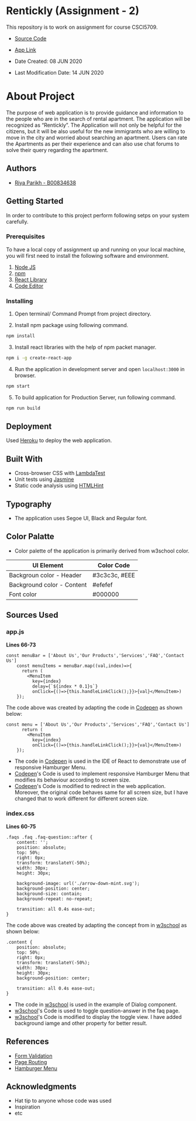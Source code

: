 # Rentickly (Assignment - 2)
This repository is to work on assignment for course CSCI5709.

* [Source Code](https://github.com/RiyaParikh1189/Rentickly)
* [App  Link](https://myrentickly.herokuapp.com/)

* Date Created: 08 JUN 2020
* Last Modification Date: 14 JUN 2020

# About Project

The purpose of web application is to provide guidance and information to the people who are in the search of rental apartment. The application will be recognized as “Rentickly”. The Application will not only be helpful for the citizens, but it will be also useful for the new immigrants who are willing to move in the city and worried about searching an apartment. Users can rate the Apartments as per their experience and can also use chat forums to solve their query regarding the apartment.

## Authors

* [Riya Parikh - B00834638](Riya.Parikh@dal.ca)


## Getting Started

In order to contribute to this project perform following setps on your system carefully.


### Prerequisites

To have a local copy of  assignment up and running on your local machine, you will first need to install the following software and environment.

1. [Node JS](https://nodejs.org/en/download/)
2. [npm](https://www.npmjs.com/get-npm)
3. [React Library](https://www.npmjs.com/package/create-react-app)
4. [Code Editor](https://code.visualstudio.com/download)


### Installing

1. Open terminal/ Command Prompt from project directory.

2. Install npm package using following command.
```sh
npm install
```

3. Install react libraries with the help of npm packet manager.
```sh
npm i -g create-react-app
```

4. Run the application in development server and open `localhost:3000` in browser.
 ```sh
npm start
```

5. To build application for Production Server, run following command.
```sh
npm run build
```

## Deployment

Used [Heroku](www.heroku.com) to deploy the web application.

## Built With

- Cross-browser CSS with [LambdaTest](https://www.lambdatest.com/blog/how-to-make-a-cross-browser-compatible-website/)
- Unit tests using [Jasmine](http://jasmine.github.io)
- Static code analysis using [HTMLHint](http://htmlhint.com/)


## Typography

- The application uses Segoe UI, Black and Regular font.

## Color Palatte

- Color palette of the application is primarily derived from w3school color.

| UI Element | Color Code
|------------|-----------
| Backgroun color - Header   | #3c3c3c, #EEE
| Background color - Content| #efefef
| Font color | #000000



## Sources Used

### app.js

**Lines 66-73**

```
const menuBar = ['About Us','Our Products','Services','FAQ','Contact Us']
    const menuItems = menuBar.map((val,index)=>{
      return (
        <MenuItem 
          key={index} 
          delay={`${index * 0.1}s`}
          onClick={()=>{this.handleLinkClick();}}>{val}</MenuItem>)
    });
```
The code above was created by adapting the code in [Codepen](ttps://codepen.io/naturalclar/pen/zEwvbg) as shown below: 

```
const menu = ['About Us','Our Products','Services','FAQ','Contact Us']
      return (
        <MenuItem 
          key={index} 
          onClick={()=>{this.handleLinkClick();}}>{val}</MenuItem>)
    });
```

- The code in [Codepen](https://codepen.io/naturalclar/pen/zEwvbg
) is used in the IDE of React to demonstrate use of responsive Hamburger Menu.
- [Codepen](https://codepen.io/naturalclar/pen/zEwvbg
)'s Code is used to implement responsive Hamburger Menu that modifies its behaviour according to screen size.
- [Codepen](https://codepen.io/naturalclar/pen/zEwvbg
)'s Code is modified to redirect in the web application. Moreover, the original code behaves same for all screen size, but I have changed that to work different for different screen size.

### index.css

**Lines 60-75**

```
.faqs .faq .faq-question::after {
	content: '';
	position: absolute;
	top: 50%;
	right: 0px;
	transform: translateY(-50%);
	width: 30px;
	height: 30px;

	background-image: url('./arrow-down-mint.svg');
	background-position: center;
	background-size: contain;
	background-repeat: no-repeat;

	transition: all 0.4s ease-out;
}
```
The code above was created by adapting the concept from in [w3school](https://www.w3schools.com/css/) as shown below: 

```
.content {
	position: absolute;
	top: 50%;
	right: 0px;
	transform: translateY(-50%);
	width: 30px;
	height: 30px;
	background-position: center;

	transition: all 0.4s ease-out;
}
```

- The code in [w3school](https://www.w3schools.com/css/) is used in the example of Dialog component.
- [w3school](https://www.w3schools.com/css/)'s Code is used to toggle question-answer in the faq page.
- [w3school](https://www.w3schools.com/css/)'s Code is modified to display the toggle view. I have added background iamge and other property for better result.



## References
* [Form Validation](https://github.com/MyNameIsURL/react-form-validation-tutorial)
* [Page Routing](https://github.com/MyNameIsURL/react-bootstrap-website)
* [Hamburger Menu](https://codepen.io/naturalclar/pen/zEwvbg)




## Acknowledgments

* Hat tip to anyone whose code was used
* Inspiration
* etc
